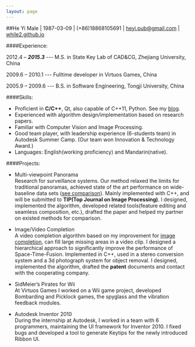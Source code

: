 ```yaml
---
layout: page
---
```

##He YiMale \| 1987-03-09 \| (+86)18868105691 \| [heyi.pub@gmail.com](heyi.pub@gmail.com) \| [while2.github.io](http://while2.github.io)####Experience:
2012.4 – __*2015.3*__ --- M.S. in State Key Lab of CAD&CG, Zhejiang University, China2009.6 – 2010.1 --- Fulltime developer in Virtuos Games, China

2005.9 – 2009.6 --- B.S. in Software Engineering, Tongji University, China####Skills:
* Proficient in __C/C++__, Qt, also capable of C++11, Python. See my [blog](while2.github.io).* Experienced with algorithm design/implementation based on research papers.* Familiar with Computer Vision and Image Processing.* Good team player, with leadership experience (6-students team) in Autodesk Summer Camp. (Our team won Innovation & Technology Award.)* Languages: English(working proficiency) and Mandarin(native).####Projects:
* Multi-viewpoint Panorama <br/>Research for surveillance systems. Our method relaxed the limits for traditional panoramas, achieved state of the art performance on wide-baseline data sets ([see comparison](http://while2.github.io/static/panorama.html)). Mainly implemented with C++, and will be submitted to __TIP(Top Journal on Image Processing)__. I designed, implemented the algorithm, developed related tools(feature editing and seamless composition, etc.), drafted the paper and helped my partner on existed methods for comparison.* Image/Video Completion <br/>A video completion algorithm based on my improvement for [image completion](http://while2.github.io/exemplar-based-completion/), can fill large missing areas in a video clip. I designed a hierarchical approach to significantly improve the performance of Space-Time-Fusion. Implemented in C++, used in a stereo conversion system and a 3d photograph system for object removal. I designed, implemented the algorithm, drafted the __patent__ documents and contact with the cooperating company.
* SidMeier’s Pirates for Wii <br/>At Virtuos Games I worked on a Wii game project, developed Bombarding and Picklock games, the spyglass and the vibration feedback modules.* Autodesk Inventor 2010 <br/>During the internship at Autodesk, I worked in a team with 6 programmers, maintaining the UI framework for Inventor 2010. I fixed bugs and developed a tool to generate Keytips for the newly introduced Ribbon UI.